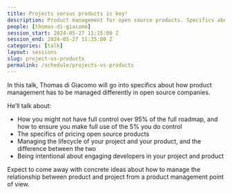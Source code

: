 ```yaml
---
title: Projects versus products is key! 
description: Product management for open source products. Specifics about how product management has to be managed differently in open source companies.
people: [thomas-di-giacomo]
session_start: 2024-05-27 11:15:00 Z
session_end: 2024-05-27 11:35:00 Z
categories: [talk]
layout: sessions
slug: project-vs-products
permalink: /schedule/projects-vs-products
---
```


In this talk, Thomas di Giacomo will go into specifics about how product management has to be managed differently in open source companies.

He’ll talk about:

*   How you might not have full control over 95% of the full roadmap, and how to ensure you make full use of the 5% you do control
*   The specifics of pricing open source products
*   Managing the lifecycle of your project and your product, and the difference between the two
*   Being intentional about engaging developers in your project and product

Expect to come away with concrete ideas about how to manage the relationship between product and project from a product management point of view.
